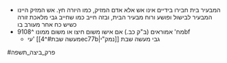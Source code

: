 * המבעיר בית חבירו בידיים אינו אש אלא אדם המזיק, כמו היורה חץ. אש המזיק היינו המבעיר לבישול ופושע ורוח מבעיר הבית, ובזה חייב כמו שחייב גבי מלאכת זורה כשיש כח אחר מעורב בו
* מח' אמוראים (ב"ק כב.) אם אישו משום חיצו או משום ממונו ^9108bf
	* עי' [[מעשה שבת#^4ec77b|נמק"י]] גבי מעשה שבת

#פרק_ביצה_תשפה 